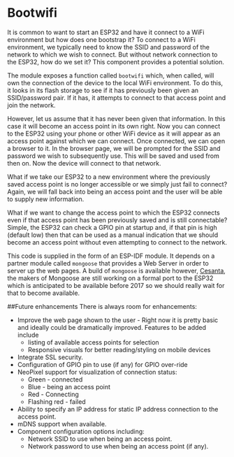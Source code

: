 # Bootwifi
It is common to want to start an ESP32 and have it connect to a WiFi environment but how
does one bootstrap it?  To connect to a WiFi environment, we typically need to know the
SSID and password of the network to which we wish to connect.  But without network connection
to the ESP32, how do we set it?  This component provides a potential solution.

The module exposes a function called `bootwifi` which, when called, will own the connection
of the device to the local WiFi environment.  To do this, it looks in its flash storage to see
if it has previously been given an SSID/password pair.  If it has, it attempts to connect to that
access point and join the network.

However, let us assume that it has never been given that information.  In this case it will become
an access point in its own right.  Now you can connect to the ESP32 using your phone or other WiFi
device as it will appear as an access point against which we can connect.  Once connected, we can
open a browser to it.  In the browser page, we will be prompted for the SSID and password we wish
to subsequently use.  This will be saved and used from then on.  Now the device will connect to that
network.

What if we take our ESP32 to a new environment where the previously saved access point is no longer
accessible or we simply just fail to connect?  Again, we will fall back into being an access point
and the user will be able to supply new information.

What if we want to change the access point to which the ESP32 connects even if that access point has
been previously saved and is still connectable?  Simple, the ESP32 can check a GPIO pin at startup and,
if that pin is high (default low) then that can be used as a manual indication that we should become
an access point without even attempting to connect to the network.

This code is supplied in the form of an ESP-IDF module.  It depends on a partner module called `mongoose`
that provides a Web Server in order to server up the web pages.  A build of `mongoose` is available
however, [Cesanta](https://www.cesanta.com/), the makers of Mongoose are still working on a formal
port to the ESP32 which is anticipated to be available before 2017 so we should really wait for that
to become available.

##Future enhancements
There is always room for enhancements:

* Improve the web page shown to the user - Right now it is pretty basic and ideally could be
dramatically improved.  Features to be added include
  - listing of available access points for selection
  - Responsive visuals for better reading/styling on mobile devices
* Integrate SSL security.
* Configuration of GPIO pin to use (if any) for GPIO over-ride
* NeoPixel support for visualization of connection status:
  - Green - connected
  - Blue - being an access point
  - Red - Connecting
  - Flashing red - failed
* Ability to specify an IP address for static IP address connection to the access point.
* mDNS support when available.
* Component configuration options including:
  - Network SSID to use when being an access point.
  - Network password to use when being an access point (if any). 